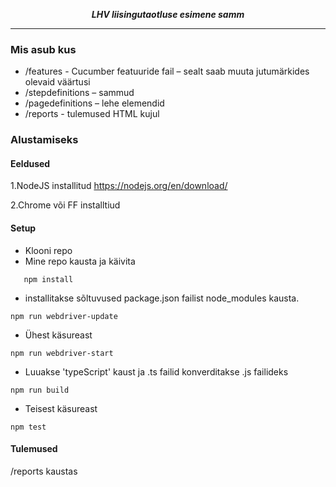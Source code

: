 

<p align="center">
   <i><strong>LHV liisingutaotluse esimene samm
</strong></i>
<p>

---


###   



### Mis asub kus
* /features - Cucumber featuuride fail – sealt saab muuta jutumärkides olevaid väärtusi
* /stepdefinitions – sammud
* /pagedefinitions – lehe elemendid
* /reports  - tulemused HTML kujul



### Alustamiseks

#### Eeldused
1.NodeJS installitud
https://nodejs.org/en/download/

2.Chrome või FF installtiud


#### Setup 
* Klooni repo
* Mine repo kausta ja käivita
```
   npm install 
```
* installitakse sõltuvused package.json failist node_modules kausta.

```
npm run webdriver-update
``` 

* Ühest käsureast
```
npm run webdriver-start
```

* Luuakse 'typeScript' kaust ja .ts failid konverditakse .js failideks
```
npm run build
```

* Teisest käsureast
```
npm test
```

#### Tulemused
/reports kaustas
